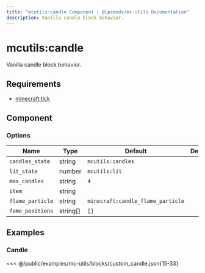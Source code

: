 ```yaml
---
title: "mcutils:candle Component | @lpsmods/mc-utils Documentation"
description: Vanilla candle block behavior.
---
```


# mcutils:candle

Vanilla candle block behavior.

## Requirements

- [minecraft:tick](https://learn.microsoft.com/en-us/minecraft/creator/reference/content/blockreference/examples/blockcomponents/minecraftblock_tick)

## Component

### Options

| Name             | Type     | Default                           | Description |
| ---------------- | -------- | --------------------------------- | ----------- |
| `candles_state`  | string   | `mcutils:candles`                 |             |
| `lit_state`      | number   | `mcutils:lit`                     |             |
| `max_candles`    | string   | `4`                               |             |
| `item`           | string   |                                   |             |
| `flame_particle` | string   | `minecraft:candle_flame_particle` |             |
| `fame_positions` | string[] | `[]`                              |             |

## Examples

### Candle

<<< @/public/examples/mc-utils/blocks/custom_candle.json{15-33}
